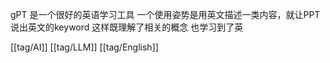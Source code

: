 gPT 是一个很好的英语学习工具 一个使用姿势是用英文描述一类内容，就让PPT说出英文的keyword 这样既理解了相关的概念 也学习到了英

[[tag/AI]] [[tag/LLM]] [[tag/English]]